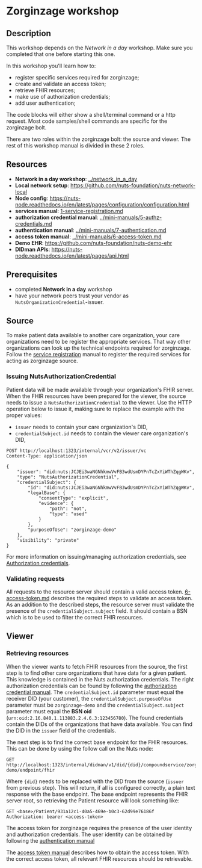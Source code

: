 # Zorginzage workshop

## Description

This workshop depends on the *Network in a day* workshop.
Make sure you completed that one before starting this one.

In this workshop you'll learn how to:

- register specific services required for zorginzage;
- create and validate an access token;
- retrieve FHIR resources;
- make use of authorization credentials;
- add user authentication;

The code blocks will either show a shell/terminal command or a http request.
Most code samples/shell commands are specific for the zorginzage bolt. 

There are two roles within the zorginzage bolt: the source and viewer.
The rest of this workshop manual is divided in these 2 roles.

## Resources

- **Network in a day workshop**: [../network_in_a_day](../network_in_a_day)
- **Local network setup**: https://github.com/nuts-foundation/nuts-network-local
- **Node config**: https://nuts-node.readthedocs.io/en/latest/pages/configuration/configuration.html
- **services manual**: [1-service-registration.md](1-service-registration.md)
- **authorization credential manual**: [../mini-manuals/5-authz-credentials.md](../mini-manuals/5-authz-credentials.md)
- **authentication manual**: [../mini-manuals/7-authentication.md](../mini-manuals/7-authentication.md)
- **access token manual**: [../mini-manuals/6-access-token.md](../mini-manuals/6-access-token.md)
- **Demo EHR**: https://github.com/nuts-foundation/nuts-demo-ehr
- **DIDman APIs**: https://nuts-node.readthedocs.io/en/latest/pages/api.html

## Prerequisites

- completed **Network in a day** workshop
- have your network peers trust your vendor as `NutsOrganizationCredential`-issuer.

## Source

To make patient data available to another care organization, your care organizations need to be register the appropriate services.
That way other organizations can look up the technical endpoints required for zorginzage.
Follow the [service registration](./1-service-registration.md) manual to register the required services for acting as zorginzage source.

### Issuing NutsAuthorizationCredential

Patient data will be made available through your organization's FHIR server.
When the FHIR resources have been prepared for the viewer, the source needs to issue a `NutsAuthorizationCredential` to the viewer.
Use the HTTP operation below to issue it, making sure to replace the example with the proper values:

* `issuer` needs to contain your care organization's DID,
* `credentialSubject.id` needs to contain the viewer care organization's DID,

```http request
POST http://localhost:1323/internal/vcr/v2/issuer/vc
Content-Type: application/json

{
    "issuer": "did:nuts:JCJEi3waNGNhkmwVvFB3wdUsmDYPnTcZxYiWThZqgWKv",
    "type": "NutsAuthorizationCredential",
    "credentialSubject": {
        "id": "did:nuts:JCJEi3waNGNhkmwVvFB3wdUsmDYPnTcZxYiWThZqgWKv",
        "legalBase": {
            "consentType": "explicit",
            "evidence": {
                "path": "not",
                "type": "used"
            }
        },
        "purposeOfUse": "zorginzage-demo"
    },
    "visibility": "private"
}
```

For more information on issuing/managing authorization credentials, see [Authorization credentials](../mini-manuals/5-authz-credentials.md).

### Validating requests

All requests to the resource server should contain a valid access token.
[6-access-token.md](../mini-manuals/6-access-token.md#checking-the-access-token) describes the required steps to validate an access token.
As an addition to the described steps, the resource server must validate the presence of the `credentialSubject.subject` field.
It should contain a BSN which is to be used to filter the correct FHIR resources.

## Viewer

### Retrieving resources

When the viewer wants to fetch FHIR resources from the source, the first step is to find other care organizations that have data for a given patient.
This knowledge is contained in the Nuts authorization credentials.
The right authorization credentials can be found by following the [authorization credential manual](../mini-manuals/5-authz-credentials.md#using-credentials).
The `credentialSubject.id` parameter must equal the receiver DID (your customer), the `credentialSubject.purposeOfUse` parameter must be `zorginzage-demo` and the `credentialSubject.subject` parameter must equal the **BSN oid** (`urn:oid:2.16.840.1.113883.2.4.6.3:123456780`).
The found credentials contain the DIDs of the organizations that have data available. You can find the DID in the `issuer` field of the credentials.

The next step is to find the correct base endpoint for the FHIR resources.
This can be done by using the follow call on the Nuts node:

```http request
GET http://localhost:1323/internal/didman/v1/did/{did}/compoundservice/zorginzage-demo/endpoint/fhir
```

Where `{did}` needs to be replaced with the DID from the source (`issuer` from previous step).
This will return, if all is configured correctly, a plain text response with the base endpoint.
The base endpoint represents the FHIR server root, so retrieving the Patient resource will look something like:

```http request
GET <base>/Patient/931a12c1-40a5-469e-b0c3-62d99e76186f
Authorization: bearer <access-token>
```

The access token for zorginzage requires the presence of the user identity and authorization credentials.
The user identity can be obtained by following the [authentication manual](../mini-manuals/7-authentication.md)

The [access token manual](../mini-manuals/6-access-token.md#requesting-the-access-token) describes how to obtain the access token.
With the correct access token, all relevant FHIR resources should be retrievable.
